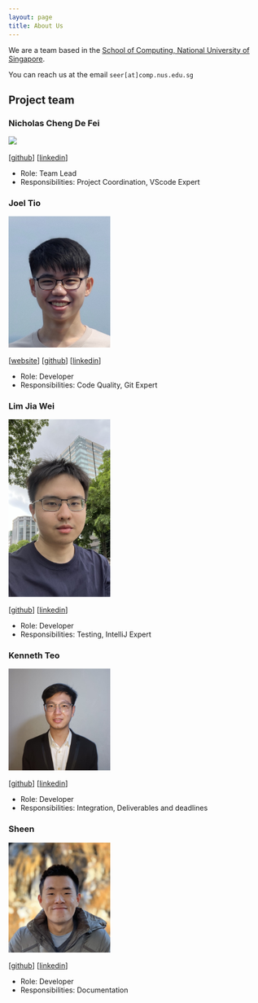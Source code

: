 ```yaml
---
layout: page
title: About Us
---
```


We are a team based in the [School of Computing, National University of Singapore](https://www.comp.nus.edu.sg).

You can reach us at the email `seer[at]comp.nus.edu.sg`

## Project team

### Nicholas Cheng De Fei

<img src="images/nicholas-cheng-de-fei.png" width="200px">

[[github](https://github.com/Nicholas-Cheng-De-Fei)]
[[linkedin](https://www.linkedin.com/in/nicholas-cheng-)]

- Role: Team Lead
- Responsibilities: Project Coordination, VScode Expert

### Joel Tio

<img src="images/joeltio.png" width="200px">

[[website](https://joelt.io)]
[[github](https://github.com/joeltio)]
[[linkedin](https://www.linkedin.com/in/joel-tio)]

- Role: Developer
- Responsibilities: Code Quality, Git Expert

### Lim Jia Wei

<img src="images/itlimjiawei.png" width="200px">

[[github](http://github.com/johndoe)]
[[linkedin](https://www.linkedin.com/in/jiawei88)]

- Role: Developer
- Responsibilities: Testing, IntelliJ Expert

### Kenneth Teo

<img src="images/kennethteo2002.png" width="200px">

[[github](https://github.com/KennethTeo2002)]
[[linkedin](https://www.linkedin.com/in/kenneth-teo-boon-jun)]

- Role: Developer
- Responsibilities: Integration, Deliverables and deadlines

### Sheen

<img src="images/sheenkerr.png" width="200px">

[[github](http://github.com/sheenkerr)]
[[linkedin](https://www.linkedin.com/in/sheenkerr)]

- Role: Developer
- Responsibilities: Documentation
